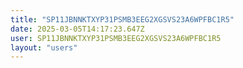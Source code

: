 ```yaml
---
title: "SP11JBNNKTXYP31PSMB3EEG2XGSVS23A6WPFBC1R5"
date: 2025-03-05T14:17:23.647Z
user: SP11JBNNKTXYP31PSMB3EEG2XGSVS23A6WPFBC1R5
layout: "users"
---
```

    